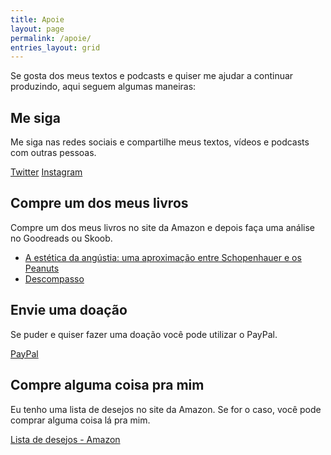 ```yaml
---
title: Apoie
layout: page
permalink: /apoie/
entries_layout: grid
---
```


Se gosta dos meus textos e podcasts e quiser me ajudar a continuar produzindo, aqui seguem algumas maneiras:

## Me siga

Me siga nas redes sociais e compartilhe meus textos, vídeos e podcasts com outras pessoas.

<div class="inline">
  <a href="http://twitter.com/mrtollens" onclick="ga('send', 'event', 'link', 'click', 'Twitter follow');" class="btn"><i class="fa fa-twitter"></i> Twitter</a>
  <a href="http://youtube.com/conexaofilosofia" onclick="ga('send', 'event', 'link', 'click', 'Instagram follow');" class="btn"><i class="fa fa-instagram"></i> Instagram</a>
</div>

## Compre um dos meus livros

Compre um dos meus livros no site da Amazon e depois faça uma análise no Goodreads ou Skoob.

 - [A estética da angústia: uma aproximação entre Schopenhauer e os Peanuts](https://amzn.to/2XAkrWF)
 - [Descompasso](https://amzn.to/2XvjDlH)

## Envie uma doação

Se puder e quiser fazer uma doação você pode utilizar o PayPal.

<div class="inline">
  <a href="https://www.paypal.com/cgi-bin/webscr?cmd=_s-xclick&hosted_button_id=M6U4FS8Y794X4" onclick="ga('send', 'event', 'link', 'click', 'Send Cash');" class="btn"><i class="fa fa-paypal"></i>PayPal</a>
</div>

## Compre alguma coisa pra mim

Eu tenho uma lista de desejos no site da Amazon. Se for o caso, você pode comprar alguma coisa lá pra mim.

<div class="inline">
  <a href="https://amzn.to/2DnqGW4" onclick="ga('send', 'event', 'link', 'click', 'Amazon Wish List');" class="btn"><i class="fa fa-gift"></i> Lista de desejos - Amazon</a>
</div>
